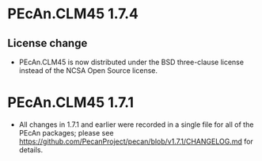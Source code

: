 # PEcAn.CLM45 1.7.4

## License change
* PEcAn.CLM45 is now distributed under the BSD three-clause license instead of the NCSA Open Source license.


# PEcAn.CLM45 1.7.1

* All changes in 1.7.1 and earlier were recorded in a single file for all of the PEcAn packages; please see 
https://github.com/PecanProject/pecan/blob/v1.7.1/CHANGELOG.md for details.
